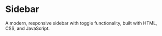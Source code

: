 # Sidebar
A modern, responsive sidebar with toggle functionality, built with HTML, CSS, and JavaScript.
